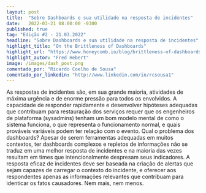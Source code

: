 ```yaml
---
layout: post 
title:  "Sobre Dashboards e sua utilidade na resposta de incidentes"
date:   2022-03-21 08:00:00 -0300
published: true
tag: "Edição #2 - 21.03.2022"
headline: "Sobre Dashboards e sua utilidade na resposta de incidentes"
highlight_title: "On the Brittleness of Dashboards"
highlight_url: "https://www.honeycomb.io/blog/brittleness-of-dashboards/"
highlight_autor: "Fred Hebert"
image: /images/dash_post.png
comentado_por: "Ricardo Coelho de Sousa"
comentado_por_linkedin: "http://www.linkedin.com/in/rcsousa1"
---
```

As respostas de incidentes são, em sua grande maioria, atividades de máxima urgência e de enorme pressão para todos os envolvidos. A capacidade de responder rapidamente e desenvolver hipóteses adequadas que contribuam para restauração dos serviços requer que os engenheiros de plataforma (sysadmins) tenham um bom modelo mental de como o sistema funciona, o que representa o funcionamento normal, e quais prováveis variáveis podem ter relação com o evento. Qual o problema dos dashboards? Apesar de serem ferramentas adequadas em muitos contextos, ter dashboards complexos e repletos de informações não se traduz em uma melhor resposta de incidentes e na maioria das vezes resultam em times que intencionalmente despresam seus indicadores. A resposta eficaz de incidentes deve ser baseada na criação de alertas que sejam capazes de carregar o contexto do incidente, e oferecer aos respondentes apenas as informações relevantes que contribuam para identicar os fatos causadores. Nem mais, nem menos.